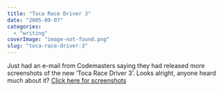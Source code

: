 ```yaml
---
title: "Toca Race Driver 3"
date: "2005-09-07"
categories: 
  - "writing"
coverImage: "image-not-found.png"
slug: "toca-race-driver-3"
---
```


Just had an e-mail from Codemasters saying they had released more screenshots of the new ‘Toca Race Driver 3’. Looks alright, anyone heard much about it? [Click here for screenshots](http://www.codemasters.co.uk/games/?gameid=1731)

